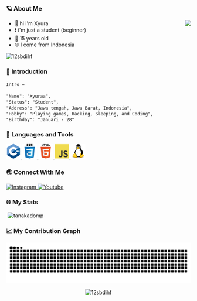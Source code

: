 ### 🪐 About Me

<img align="right" height="240" src="https://img101.pixhost.to/images/34/545543187_takashi-botz.jpg"  />
<div align="left">
	
- 👋 hi i'm Xyura
- ❗ i'm just a student (beginner) 
- 🧒 15 years old
- 🌐 I come from Indonesia

<div>

<p align="left"> <img src="https://komarev.com/ghpvc/?username=12sbdihf&label=Profile%20views&color=0e75b6&style=flat" alt="12sbdihf" /> </p>

 ### 💓 Introduction
```
Intro =

"Name": "Xyuraa",
"Status": "Student",
"Address": "Jawa tengah, Jawa Barat, Indonesia",
"Hobby": "Playing games, Hacking, Sleeping, and Coding",
"Birthday": "Januari - 28"
```

### 📖 Languages and Tools
<p align="left"> <a href="https://www.w3schools.com/cpp/" target="_blank" rel="noreferrer"> <img src="https://raw.githubusercontent.com/devicons/devicon/master/icons/cplusplus/cplusplus-original.svg" alt="cplusplus" width="40" height="40"/> </a> <a href="https://www.w3schools.com/css/" target="_blank" rel="noreferrer"> <img src="https://raw.githubusercontent.com/devicons/devicon/master/icons/css3/css3-original-wordmark.svg" alt="css3" width="40" height="40"/> </a> <a href="https://www.w3.org/html/" target="_blank" rel="noreferrer"> <img src="https://raw.githubusercontent.com/devicons/devicon/master/icons/html5/html5-original-wordmark.svg" alt="html5" width="40" height="40"/> </a> <a href="https://developer.mozilla.org/en-US/docs/Web/JavaScript" target="_blank" rel="noreferrer"> <img src="https://raw.githubusercontent.com/devicons/devicon/master/icons/javascript/javascript-original.svg" alt="javascript" width="40" height="40"/> </a> <a href="https://www.linux.org/" target="_blank" rel="noreferrer"> <img src="https://raw.githubusercontent.com/devicons/devicon/master/icons/linux/linux-original.svg" alt="linux" width="40" height="40"/> </a> </p>

### 🌏 Connect With Me

<a href="https://www.instagram.com/xyura011"> 
    <img src="https://img.shields.io/badge/Instagram-E4405F?style=for-the-badge&logo=instagram&logoColor=white" title="Instagram"  alt="Instagram"/>
</a>
<a href="https://www.youtube.com/@HackerFf_785"> 
    <img src="https://img.shields.io/badge/YouTube-FF0000?style=for-the-badge&logo=youtube&logoColor=white" title="Youtube"  alt="Youtube"/>
</a>

### 🌐 My Stats
<p>&nbsp;<img align="center" src="https://github-readme-stats.vercel.app/api?username=12sbdihf&show_icons=true&theme=radical" alt="tanakadomp" /></p>

### 📈 My Contribution Graph
![Snake Contribution Animation](https://raw.githubusercontent.com/adeeteya/adeeteya/output/snake.svg)
<div align="center">
	
<img src="https://moe-counter.glitch.me/get/@Anya_v2-Md?theme=gelbooru" width="300" height="150" alt="12sbdihf">
</div>
